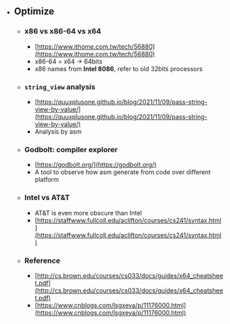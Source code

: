 - ## Optimize
	- ### x86 vs x86-64 vs x64
		- [https://www.ithome.com.tw/tech/56880](https://www.ithome.com.tw/tech/56880)
		- x86-64 = x64 -> 64bits
		- x86 names from **Intel 8086**, refer to old 32bits processors
	- ### `string_view` analysis
		- [https://quuxplusone.github.io/blog/2021/11/09/pass-string-view-by-value/](https://quuxplusone.github.io/blog/2021/11/09/pass-string-view-by-value/)
		- Analysis by asm
	- ### Godbolt: compiler explorer
		- [https://godbolt.org/](https://godbolt.org/)
		- A tool to observe how asm generate from code over different platform
	- ### Intel vs AT&T
		- AT&T is even more obscure than Intel
		- [https://staffwww.fullcoll.edu/aclifton/courses/cs241/syntax.html](https://staffwww.fullcoll.edu/aclifton/courses/cs241/syntax.html)
	- ### Reference
		- [http://cs.brown.edu/courses/cs033/docs/guides/x64_cheatsheet.pdf](http://cs.brown.edu/courses/cs033/docs/guides/x64_cheatsheet.pdf)
		- [https://www.cnblogs.com/lsgxeva/p/11176000.html](https://www.cnblogs.com/lsgxeva/p/11176000.html)